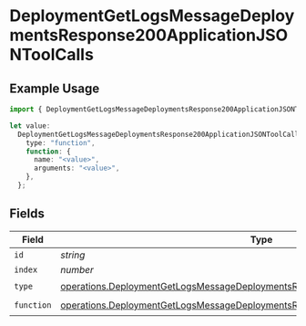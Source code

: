# DeploymentGetLogsMessageDeploymentsResponse200ApplicationJSONToolCalls

## Example Usage

```typescript
import { DeploymentGetLogsMessageDeploymentsResponse200ApplicationJSONToolCalls } from "@orq-ai/node/models/operations";

let value:
  DeploymentGetLogsMessageDeploymentsResponse200ApplicationJSONToolCalls = {
    type: "function",
    function: {
      name: "<value>",
      arguments: "<value>",
    },
  };
```

## Fields

| Field                                                                                                                                                                                | Type                                                                                                                                                                                 | Required                                                                                                                                                                             | Description                                                                                                                                                                          |
| ------------------------------------------------------------------------------------------------------------------------------------------------------------------------------------ | ------------------------------------------------------------------------------------------------------------------------------------------------------------------------------------ | ------------------------------------------------------------------------------------------------------------------------------------------------------------------------------------ | ------------------------------------------------------------------------------------------------------------------------------------------------------------------------------------ |
| `id`                                                                                                                                                                                 | *string*                                                                                                                                                                             | :heavy_minus_sign:                                                                                                                                                                   | N/A                                                                                                                                                                                  |
| `index`                                                                                                                                                                              | *number*                                                                                                                                                                             | :heavy_minus_sign:                                                                                                                                                                   | N/A                                                                                                                                                                                  |
| `type`                                                                                                                                                                               | [operations.DeploymentGetLogsMessageDeploymentsResponse200ApplicationJSONType](../../models/operations/deploymentgetlogsmessagedeploymentsresponse200applicationjsontype.md)         | :heavy_check_mark:                                                                                                                                                                   | N/A                                                                                                                                                                                  |
| `function`                                                                                                                                                                           | [operations.DeploymentGetLogsMessageDeploymentsResponse200ApplicationJSONFunction](../../models/operations/deploymentgetlogsmessagedeploymentsresponse200applicationjsonfunction.md) | :heavy_check_mark:                                                                                                                                                                   | N/A                                                                                                                                                                                  |